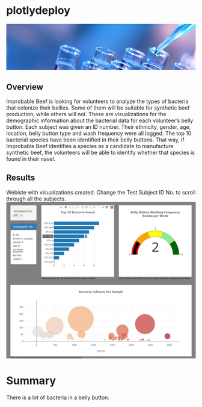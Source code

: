 # plotlydeploy
![pic](https://github.com/joeapodaca/plotlydeploy/blob/main/js/plotly.JPG)
## Overview

Improbable Beef is looking for volunteers to analyze the types of bacteria that colonize their bellies. Some of them will be suitable for synthetic beef production, while others will not. These are visualizations for the demographic information about the bacterial data for each volunteer’s belly button. Each subject was given an ID number. Their ethnicity, gender, age, location, belly button type and wash frequency were all logged. The top 10 bacterial species have been identified in their belly buttons. That way, if Improbable Beef identifies a species as a candidate to manufacture synthetic beef, the volunteers will be able to identify whether that species is found in their navel.


## Results
Webiste with visualizations created.  Change the Test Subject ID No. to scroll through all the subjects.
![charts](https://github.com/joeapodaca/plotlydeploy/blob/main/js/charts.JPG)

# Summary

There is a lot of bacteria in a belly button.

